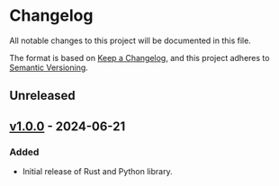 # Changelog

All notable changes to this project will be documented in this file.

The format is based on [Keep a Changelog](https://keepachangelog.com/en/1.0.0/),
and this project adheres to [Semantic Versioning](https://semver.org/spec/v2.0.0.html).

## Unreleased

## [v1.0.0](https://github.com/https://github.com/viking-sudo-rm/rusty-dawg/releases/tag/v1.0.0) - 2024-06-21

### Added

- Initial release of Rust and Python library.
